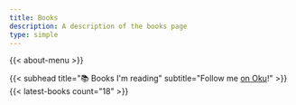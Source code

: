 ```yaml
---
title: Books
description: A description of the books page
type: simple
---
```


{{< about-menu >}}

{{< subhead title="📚 Books I'm reading" subtitle="Follow me [on Oku](https://oku.club/user/ned)!" >}}
{{< latest-books count="18" >}}